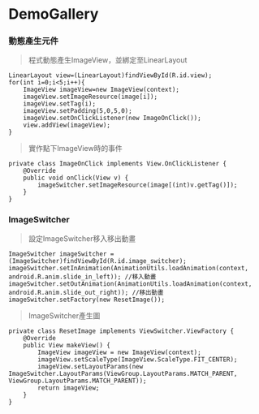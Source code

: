 # DemoGallery

### 動態產生元件

> 程式動態產生ImageView，並綁定至LinearLayout

	LinearLayout view=(LinearLayout)findViewById(R.id.view);
    for(int i=0;i<5;i++){
        ImageView imageView=new ImageView(context);
        imageView.setImageResource(image[i]);
        imageView.setTag(i);
        imageView.setPadding(5,0,5,0);
        imageView.setOnClickListener(new ImageOnClick());
        view.addView(imageView);
    }

> 實作點下ImageView時的事件

	private class ImageOnClick implements View.OnClickListener {
        @Override
        public void onClick(View v) {
            imageSwitcher.setImageResource(image[(int)v.getTag()]);
        }
    }

### ImageSwitcher

> 設定ImageSwitcher移入移出動畫

	ImageSwitcher imageSwitcher = (ImageSwitcher)findViewById(R.id.image_switcher);
    imageSwitcher.setInAnimation(AnimationUtils.loadAnimation(context, android.R.anim.slide_in_left)); //移入動畫
    imageSwitcher.setOutAnimation(AnimationUtils.loadAnimation(context, android.R.anim.slide_out_right)); //移出動畫
    imageSwitcher.setFactory(new ResetImage());

> ImageSwitcher產生圖

	private class ResetImage implements ViewSwitcher.ViewFactory {
        @Override
        public View makeView() {
            ImageView imageView = new ImageView(context);
            imageView.setScaleType(ImageView.ScaleType.FIT_CENTER);
            imageView.setLayoutParams(new ImageSwitcher.LayoutParams(ViewGroup.LayoutParams.MATCH_PARENT, ViewGroup.LayoutParams.MATCH_PARENT));
            return imageView;
        }
    }

